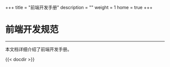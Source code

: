 +++
title = "前端开发手册"
description = ""
weight = 1
home = true
+++

# 前端开发规范
---
本文档详细介绍了前端开发手册。

{{< docdir >}}
